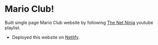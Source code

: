 # Mario Club!

Built single page Mario Club website by following [The Net Ninja](https://www.youtube.com/playlist?list=PL4cUxeGkcC9ivBf_eKCPIAYXWzLlPAm6G) youtube playlist. 

* Deployed this website on [Netlify](https://static-mario-club.netlify.app/). 